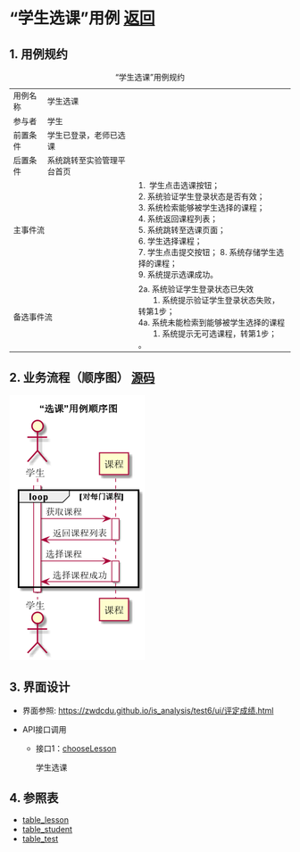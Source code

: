 # “学生选课”用例 [返回](../README.md)
## 1. 用例规约

<table>
    <caption>“学生选课”用例规约</caption>
    <tr>
        <td>用例名称</td>
        <td>学生选课</td>
    </tr>
    <tr>
        <td>参与者</td>
        <td>学生</td>
    </tr>
    <tr>
        <td>前置条件</td>
        <td>学生已登录，老师已选课</td>
    </tr>
    <tr>
        <td>后置条件</td>
        <td>系统跳转至实验管理平台首页</td>
    </tr>
    <tr>
        <td colspan="2">主事件流</td>
                <td>
                    1. 学生点击选课按钮；<br>
                     2. 系统验证学生登录状态是否有效；<br>
                     3. 系统检索能够被学生选择的课程；<br>
                     4. 系统返回课程列表；<br>
                     5. 系统跳转至选课页面；<br>
                     6. 学生选择课程；<br>
                     7. 学生点击提交按钮；
                     8. 系统存储学生选择的课程；<br>
                     9. 系统提示选课成功。      
                </td>
    </tr>
    <tr>
        <td colspan="2">备选事件流</td>
                <td colspan="2">
                    2a. 系统验证学生登录状态已失效<br>
                        &nbsp&nbsp&nbsp&nbsp&nbsp&nbsp
                        1. 系统提示验证学生登录状态失败，转第1步；<br>
                    4a. 系统未能检索到能够被学生选择的课程<br>
                        &nbsp&nbsp&nbsp&nbsp&nbsp&nbsp
                        1. 系统提示无可选课程，转第1步；<br>。
                </td>
    </tr>
</table>


## 2. 业务流程（顺序图） [源码](../src/lesson.puml)
![sequence1](../img/lesson.png) 

    
## 3. 界面设计
- 界面参照: https://zwdcdu.github.io/is_analysis/test6/ui/评定成绩.html

- API接口调用

    - 接口1：[chooseLesson](../api/chooseLesson.md)
        
        学生选课
        


    
## 4. 参照表
- [table_lesson](../database/database.md)
- [table_student](../database/database.md)
- [table_test](../database/database.md)